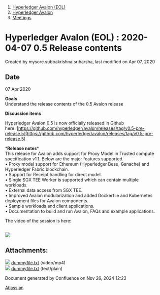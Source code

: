 1. [Hyperledger Avalon (EOL)](index.html)
2. [Hyperledger Avalon](Hyperledger-Avalon_17301509.html)
3. [Meetings](Meetings_17301616.html)

# Hyperledger Avalon (EOL) : 2020-04-07 0.5 Release contents

Created by mysore.subbakrishna.sriharsha, last modified on Apr 07, 2020

## Date

07 Apr 2020

**Goals**  
Understand the release contents of the 0.5 Avalon release

**Discussion items**

Hyperledger Avalon 0.5 is now officially released in Github here: [https://github.com/hyperledger/avalon/releases/tag/v0.5-pre-release.5](https://github.com/hyperledger/avalon/releases/tag/v0.5-pre-release.5)

\***Release notes***  
This release for Avalon adds support for Proxy Model in Trusted compute specification v1.1. Below are the major features supported.  
• Proxy model support for Ethereum (Hyperledger Besu, Ganache) and Hyperledger Fabric blockchain.  
• Support for Receipt handling for direct model.  
• Single SGX TEE Worker is supported which can contain multiple workloads.  
• External data access from SGX TEE.  
• Improved Avalon modularization and added Dockerfile and Kubernetes deployment files for Avalon components.  
• Sample workloads and client applications.  
• Documentation to build and run Avalon, FAQs and example applications.

The video of the session is here:

## [![](attachments/thumbnails/17301702/17301706)](attachments/17301702/17301706.txt)

## Attachments:

![](images/icons/bullet_blue.gif) [dummyfile.txt](attachments/17301702/17301809.txt) (video/mp4)  
![](images/icons/bullet_blue.gif) [dummyfile.txt](attachments/17301702/17301706.txt) (text/plain)

Document generated by Confluence on Nov 26, 2024 12:23

[Atlassian](http://www.atlassian.com/)
